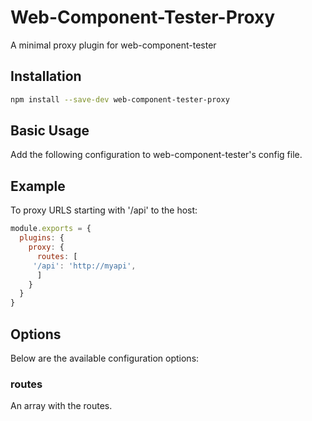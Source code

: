Web-Component-Tester-Proxy
==========================

A minimal proxy plugin for web-component-tester

## Installation

```sh
npm install --save-dev web-component-tester-proxy
```

## Basic Usage

Add the following configuration to web-component-tester's config file.

## Example

To proxy URLS starting with '/api' to the host:

```js
module.exports = {
  plugins: {
    proxy: {
      routes: [
	 '/api': 'http://myapi',
      ]
    }
  }
}
```

## Options

Below are the available configuration options:

### routes

An array with the routes.
